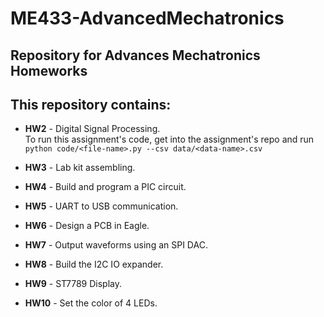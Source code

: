 # ME433-AdvancedMechatronics
## Repository for Advances Mechatronics Homeworks

## This repository contains:
- **HW2** - Digital Signal Processing.<br>
    To run this assignment's code, get into the assignment's repo and run `python code/<file-name>.py --csv data/<data-name>.csv`

- **HW3** - Lab kit assembling.

- **HW4** - Build and program a PIC circuit.

- **HW5** - UART to USB communication.

- **HW6** - Design a PCB in Eagle.

- **HW7** - Output waveforms using an SPI DAC.

- **HW8** - Build the I2C IO expander.

- **HW9** - ST7789 Display.

- **HW10** - Set the color of 4 LEDs.
